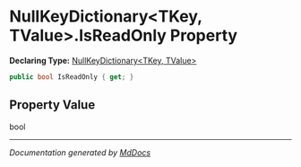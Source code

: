 ﻿# NullKeyDictionary\<TKey, TValue\>.IsReadOnly Property

**Declaring Type:** [NullKeyDictionary\<TKey, TValue\>](../index.md)

```csharp
public bool IsReadOnly { get; }
```

## Property Value

bool

___

*Documentation generated by [MdDocs](https://github.com/ap0llo/mddocs)*
